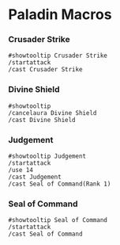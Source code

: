 # Paladin Macros

### Crusader Strike
```
#showtooltip Crusader Strike
/startattack
/cast Crusader Strike
```

### Divine Shield
```
#showtooltip
/cancelaura Divine Shield
/cast Divine Shield
```

### Judgement
```
#showtooltip Judgement
/startattack
/use 14
/cast Judgement
/cast Seal of Command(Rank 1)
```

### Seal of Command
```
#showtooltip Seal of Command
/startattack
/cast Seal of Command
```